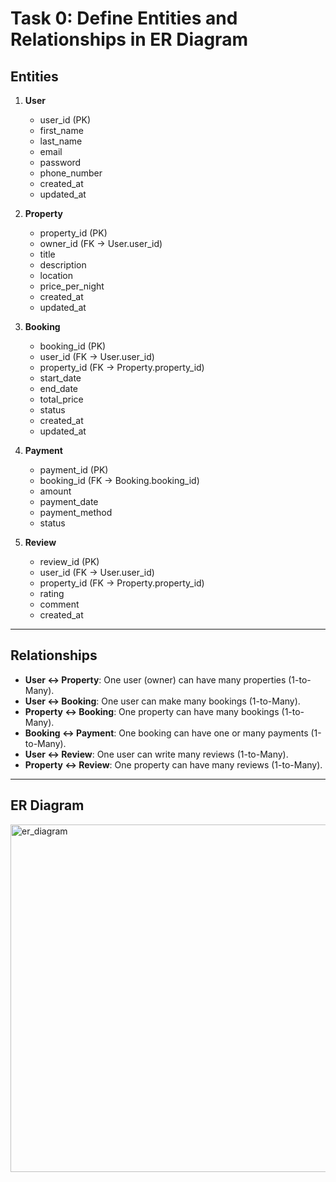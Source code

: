 # Task 0: Define Entities and Relationships in ER Diagram

## Entities

1. **User**
   - user_id (PK)
   - first_name
   - last_name
   - email
   - password
   - phone_number
   - created_at
   - updated_at

2. **Property**
   - property_id (PK)
   - owner_id (FK → User.user_id)
   - title
   - description
   - location
   - price_per_night
   - created_at
   - updated_at

3. **Booking**
   - booking_id (PK)
   - user_id (FK → User.user_id)
   - property_id (FK → Property.property_id)
   - start_date
   - end_date
   - total_price
   - status
   - created_at
   - updated_at

4. **Payment**
   - payment_id (PK)
   - booking_id (FK → Booking.booking_id)
   - amount
   - payment_date
   - payment_method
   - status

5. **Review**
   - review_id (PK)
   - user_id (FK → User.user_id)
   - property_id (FK → Property.property_id)
   - rating
   - comment
   - created_at

---

## Relationships

- **User ↔ Property**: One user (owner) can have many properties (1-to-Many).  
- **User ↔ Booking**: One user can make many bookings (1-to-Many).  
- **Property ↔ Booking**: One property can have many bookings (1-to-Many).  
- **Booking ↔ Payment**: One booking can have one or many payments (1-to-Many).  
- **User ↔ Review**: One user can write many reviews (1-to-Many).  
- **Property ↔ Review**: One property can have many reviews (1-to-Many).  

---

## ER Diagram

<img width="657" height="556" alt="er_diagram" src="https://github.com/user-attachments/assets/155e0627-2e23-4e5c-9d43-b08b3da79192" />

